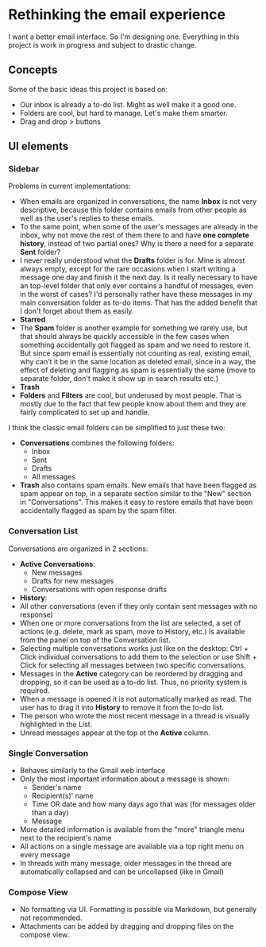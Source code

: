 # Rethinking the email experience

I want a better email interface. So I'm designing one.
Everything in this project is work in progress and subject to drastic change.

## Concepts

Some of the basic ideas this project is based on:

* Our inbox is already a to-do list. Might as well make it a good one.
* Folders are cool, but hard to manage. Let's make them smarter.
* Drag and drop > buttons

## UI elements

### Sidebar

Problems in current implementations:
* When emails are organized in conversations, the name __Inbox__ is not very descriptive, because this folder contains emails from other people as well as the user's replies to these emails.
* To the same point, when some of the user's messages are already in the inbox, why not move the rest of them there to and have __one complete history__, instead of two partial ones? Why is there a need for a separate __Sent__ folder?
* I never really understood what the __Drafts__ folder is for. Mine is almost always empty, except for the rare occasions when I start writing a message one day and finish it the next day. Is it really necessary to have an top-level folder that only ever contains a handful of messages, even in the worst of cases? I'd personally rather have these messages in my main conversation folder as to-do items. That has the added benefit that I don't forget about them as easily.
* __Starred__
* The __Spam__ folder is another example for something we rarely use, but that should always be quickly accessible in the few cases when something accidentally got flagged as spam and we need to restore it. But since spam email is essentially not counting as real, existing email, why can't it be in the same location as deleted email, since in a way, the effect of deleting and flagging as spam is essentially the same (move to separate folder, don't make it show up in search results etc.)
* __Trash__
* __Folders__  and __Filters__ are cool, but underused by most people. That is mostly due to the fact that few people know about them and they are fairly complicated to set up and handle.

I think the classic email folders can be simplified to just these two:
* __Conversations__ combines the following folders:
	* Inbox
	* Sent
	* Drafts
	* All messages
* __Trash__ also contains spam emails. New emails that have been flagged as spam appear on top, in a separate section similar to the "New" section in "Conversations". This makes it easy to restore emails that have been accidentally flagged as spam by the spam filter.

### Conversation List

Conversations are organized in 2 sections:
* __Active Conversations__:
	* New messages
	* Drafts for new messages
	* Conversations with open response drafts
* __History__:
* All other conversations (even if they only contain sent messages with no response)
* When one or more conversations from the list are selected, a set of actions (e.g. delete, mark as spam, move to History, etc.) is available from the panel on top of the Conversation list.
* Selecting multiple conversations works just like on the desktop: Ctrl + Click individual conversations to add them to the selection or use Shift + Click for selecting all messages between two specific conversations. 
* Messages in the __Active__ category can be reordered by dragging and dropping, so it can be used as a to-do list. Thus, no priority system is required.
* When a message is opened it is not automatically marked as read. The user has to drag it into __History__ to remove it from the to-do list.
* The person who wrote the most recent message in a thread is visually highlighted in the List.
* Unread messages appear at the top ot the __Active__ column.


### Single Conversation

* Behaves similarly to the Gmail web interface
* Only the most important information about a message is shown:
	* Sender's name
	* Recipient(s)' name
	* Time OR date and how many days ago that was (for messages older than a day)
	* Message
* More detailed information is available from the "more" triangle menu next to the recipient's name
* All actions on a single message are available via a top right menu on every message
* In threads with many message, older messages in the thread are automatically collapsed and can be uncollapsed (like in Gmail)

### Compose View

* No formatting via UI. Formatting is possible via Markdown, but generally not recommended.
* Attachments can be added by dragging and dropping files on the compose view.
